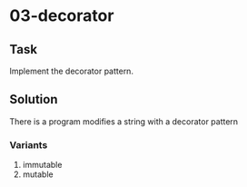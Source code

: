 # 03-decorator

## Task

Implement the decorator pattern.

## Solution

There is a program modifies a string with a decorator pattern

### Variants

1) immutable
2) mutable